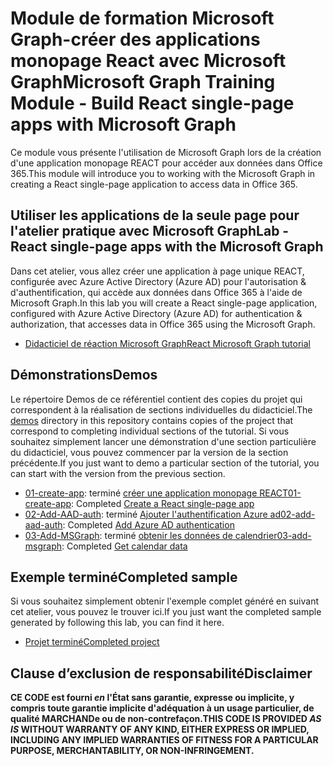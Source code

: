 # <a name="microsoft-graph-training-module---build-react-single-page-apps-with-microsoft-graph"></a><span data-ttu-id="6366b-101">Module de formation Microsoft Graph-créer des applications monopage React avec Microsoft Graph</span><span class="sxs-lookup"><span data-stu-id="6366b-101">Microsoft Graph Training Module - Build React single-page apps with Microsoft Graph</span></span>

<span data-ttu-id="6366b-102">Ce module vous présente l'utilisation de Microsoft Graph lors de la création d'une application monopage REACT pour accéder aux données dans Office 365.</span><span class="sxs-lookup"><span data-stu-id="6366b-102">This module will introduce you to working with the Microsoft Graph in creating a React single-page application to access data in Office 365.</span></span>

## <a name="lab---react-single-page-apps-with-the-microsoft-graph"></a><span data-ttu-id="6366b-103">Utiliser les applications de la seule page pour l'atelier pratique avec Microsoft Graph</span><span class="sxs-lookup"><span data-stu-id="6366b-103">Lab - React single-page apps with the Microsoft Graph</span></span>

<span data-ttu-id="6366b-104">Dans cet atelier, vous allez créer une application à page unique REACT, configurée avec Azure Active Directory (Azure AD) pour l'autorisation & d'authentification, qui accède aux données dans Office 365 à l'aide de Microsoft Graph.</span><span class="sxs-lookup"><span data-stu-id="6366b-104">In this lab you will create a React single-page application, configured with Azure Active Directory (Azure AD) for authentication & authorization, that accesses data in Office 365 using the Microsoft Graph.</span></span>

- [<span data-ttu-id="6366b-105">Didacticiel de réaction Microsoft Graph</span><span class="sxs-lookup"><span data-stu-id="6366b-105">React Microsoft Graph tutorial</span></span>](https://docs.microsoft.com/graph/training/react-tutorial)

## <a name="demos"></a><span data-ttu-id="6366b-106">Démonstrations</span><span class="sxs-lookup"><span data-stu-id="6366b-106">Demos</span></span>

<span data-ttu-id="6366b-107">Le [](./demos) répertoire Demos de ce référentiel contient des copies du projet qui correspondent à la réalisation de sections individuelles du didacticiel.</span><span class="sxs-lookup"><span data-stu-id="6366b-107">The [demos](./demos) directory in this repository contains copies of the project that correspond to completing individual sections of the tutorial.</span></span> <span data-ttu-id="6366b-108">Si vous souhaitez simplement lancer une démonstration d'une section particulière du didacticiel, vous pouvez commencer par la version de la section précédente.</span><span class="sxs-lookup"><span data-stu-id="6366b-108">If you just want to demo a particular section of the tutorial, you can start with the version from the previous section.</span></span>

- <span data-ttu-id="6366b-109">[01-create-app](demos/01-create-app): terminé [créer une application monopage REACT](https://docs.microsoft.com/graph/training/react-tutorial?tutorial-step=1)</span><span class="sxs-lookup"><span data-stu-id="6366b-109">[01-create-app](demos/01-create-app): Completed [Create a React single-page app](https://docs.microsoft.com/graph/training/react-tutorial?tutorial-step=1)</span></span>
- <span data-ttu-id="6366b-110">[02-Add-AAD-auth](demos/02-add-aad-auth): terminé [Ajouter l'authentification Azure ad](https://docs.microsoft.com/graph/training/react-tutorial?tutorial-step=3)</span><span class="sxs-lookup"><span data-stu-id="6366b-110">[02-add-aad-auth](demos/02-add-aad-auth): Completed [Add Azure AD authentication](https://docs.microsoft.com/graph/training/react-tutorial?tutorial-step=3)</span></span>
- <span data-ttu-id="6366b-111">[03-Add-MSGraph](demos/03-add-msgraph): terminé [obtenir les données de calendrier](https://docs.microsoft.com/graph/training/react-tutorial?tutorial-step=4)</span><span class="sxs-lookup"><span data-stu-id="6366b-111">[03-add-msgraph](demos/03-add-msgraph): Completed [Get calendar data](https://docs.microsoft.com/graph/training/react-tutorial?tutorial-step=4)</span></span>

## <a name="completed-sample"></a><span data-ttu-id="6366b-112">Exemple terminé</span><span class="sxs-lookup"><span data-stu-id="6366b-112">Completed sample</span></span>

<span data-ttu-id="6366b-113">Si vous souhaitez simplement obtenir l'exemple complet généré en suivant cet atelier, vous pouvez le trouver ici.</span><span class="sxs-lookup"><span data-stu-id="6366b-113">If you just want the completed sample generated by following this lab, you can find it here.</span></span>

- [<span data-ttu-id="6366b-114">Projet terminé</span><span class="sxs-lookup"><span data-stu-id="6366b-114">Completed project</span></span>](demos/03-add-msgraph)

## <a name="disclaimer"></a><span data-ttu-id="6366b-115">Clause d’exclusion de responsabilité</span><span class="sxs-lookup"><span data-stu-id="6366b-115">Disclaimer</span></span>

<span data-ttu-id="6366b-116">**CE CODE est fourni *en* l'État sans garantie, expresse ou implicite, y compris toute garantie implicite d'adéquation à un usage particulier, de qualité MARCHANDe ou de non-contrefaçon.**</span><span class="sxs-lookup"><span data-stu-id="6366b-116">**THIS CODE IS PROVIDED *AS IS* WITHOUT WARRANTY OF ANY KIND, EITHER EXPRESS OR IMPLIED, INCLUDING ANY IMPLIED WARRANTIES OF FITNESS FOR A PARTICULAR PURPOSE, MERCHANTABILITY, OR NON-INFRINGEMENT.**</span></span>
